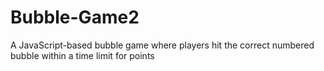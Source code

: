 # Bubble-Game2
A JavaScript-based bubble game where players hit the correct numbered bubble within a time limit for points
